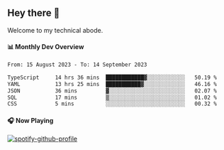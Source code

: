 ## Hey there 👋

Welcome to my technical abode.

#### 📊 Monthly Dev Overview
<!--START_SECTION:waka-->

```txt
From: 15 August 2023 - To: 14 September 2023

TypeScript     14 hrs 36 mins  ████████████▓░░░░░░░░░░░░   50.19 %
YAML           13 hrs 25 mins  ███████████▓░░░░░░░░░░░░░   46.16 %
JSON           36 mins         ▓░░░░░░░░░░░░░░░░░░░░░░░░   02.07 %
SQL            17 mins         ▒░░░░░░░░░░░░░░░░░░░░░░░░   01.02 %
CSS            5 mins          ░░░░░░░░░░░░░░░░░░░░░░░░░   00.32 %
```

<!--END_SECTION:waka-->

#### 🎧 Now Playing

[![spotify-github-profile](https://spotify-github-profile.vercel.app/api/view?uid=james2mid&cover_image=true&theme=natemoo-re)](https://open.spotify.com/user/james2mid?si=2b3baf2b09cb499e)
